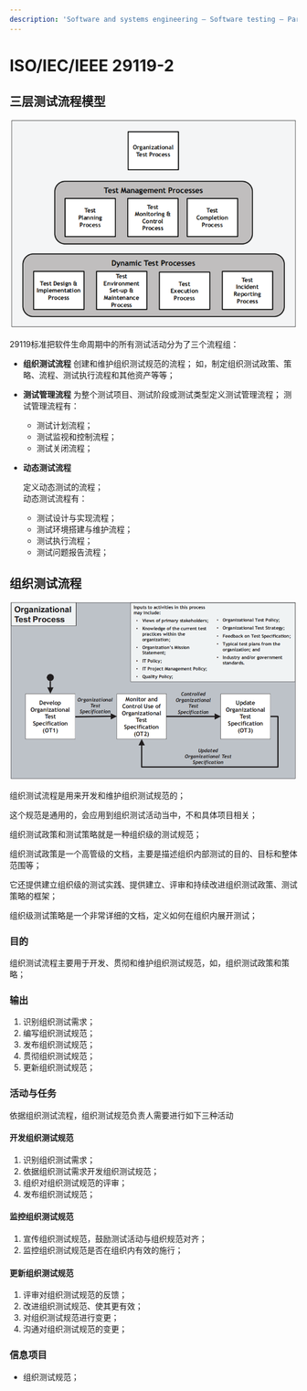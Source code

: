 ```yaml
---
description: 'Software and systems engineering — Software testing — Part 2:  Test processes'
---
```


# ISO/IEC/IEEE 29119-2

## 三层测试流程模型

![](../../../.gitbook/assets/image%20%2857%29.png)

29119标准把软件生命周期中的所有测试活动分为了三个流程组：

* **组织测试流程** 创建和维护组织测试规范的流程； 如，制定组织测试政策、策略、流程、测试执行流程和其他资产等等；
* **测试管理流程** 为整个测试项目、测试阶段或测试类型定义测试管理流程； 测试管理流程有：
  * 测试计划流程；
  * 测试监视和控制流程；
  * 测试关闭流程；
* **动态测试流程**

  定义动态测试的流程；  
  动态测试流程有：

  * 测试设计与实现流程；
  * 测试环境搭建与维护流程；
  * 测试执行流程；
  * 测试问题报告流程；

## 组织测试流程

![&#x7EC4;&#x7EC7;&#x6D4B;&#x8BD5;&#x6D41;&#x7A0B;](../../../.gitbook/assets/image%20%2851%29.png)

组织测试流程是用来开发和维护组织测试规范的；

这个规范是通用的，会应用到组织测试活动当中，不和具体项目相关；

组织测试政策和测试策略就是一种组织级的测试规范；

组织测试政策是一个高管级的文档，主要是描述组织内部测试的目的、目标和整体范围等；

它还提供建立组织级的测试实践、提供建立、评审和持续改进组织测试政策、测试策略的框架；

组织级测试策略是一个非常详细的文档，定义如何在组织内展开测试；

### 目的

组织测试流程主要用于开发、贯彻和维护组织测试规范，如，组织测试政策和策略；

### 输出

1. 识别组织测试需求；
2. 编写组织测试规范；
3. 发布组织测试规范；
4. 贯彻组织测试规范；
5. 更新组织测试规范；

### 活动与任务

依据组织测试流程，组织测试规范负责人需要进行如下三种活动

#### 开发组织测试规范

1. 识别组织测试需求；
2. 依据组织测试需求开发组织测试规范；
3. 组织对组织测试规范的评审；
4. 发布组织测试规范；

#### 监控组织测试规范

1. 宣传组织测试规范，鼓励测试活动与组织规范对齐；
2. 监控组织测试规范是否在组织内有效的施行；

#### 更新组织测试规范

1. 评审对组织测试规范的反馈；
2. 改进组织测试规范、使其更有效；
3. 对组织测试规范进行变更；
4. 沟通对组织测试规范的变更；

### 信息项目

* 组织测试规范；




